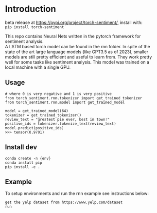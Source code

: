 # Introduction

beta release at https://pypi.org/project/torch-sentiment/, install with:  
```pip install torch-sentiment```

This repo contains Neural Nets written in the pytorch framework for sentiment analysis.  
A LSTM based torch model can be found in the rnn folder. In spite of the state of the art large language models (like GPT3.5 as of 2023), smaller models are still pretty efficient and useful to learn from. They work pretty well for some tasks like sentiment analysis. This model was trained on a local machine with a single GPU. 

## Usage
```
# where 0 is very negative and 1 is very positive
from torch_sentiment.rnn.tokenizer import get_trained_tokenizer
from torch_sentiment.rnn.model import get_trained_model

model = get_trained_model(64)
tokenizer = get_trained_tokenizer()
review_text = "greatest pie ever, best in town!"
positive_ids = tokenizer.tokenize_text(review_text)
model.predict(positive_ids)
>>> tensor(0.9701)
```

## Install dev
```
conda create -n {env}  
conda install pip  
pip install -e .  
```

## Example
To setup environments and run the rnn example see instructions below:  

```
get the yelp dataset from https://www.yelp.com/dataset
run
```


